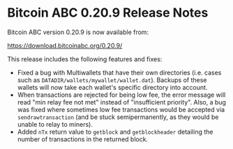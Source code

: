 # Bitcoin ABC 0.20.9 Release Notes

Bitcoin ABC version 0.20.9 is now available from:

  <https://download.bitcoinabc.org/0.20.9/>

This release includes the following features and fixes:
 - Fixed a bug with Multiwallets that have their own directories (i.e. cases
   such as `DATADIR/wallets/mywallet/wallet.dat`).  Backups of these wallets
   will now take each wallet's specific directory into account.
 - When transactions are rejected for being low fee, the error message will
   read "min relay fee not met" instead of "insufficient priority". Also,
   a bug was fixed where sometimes low fee transactions would be accepted via
   `sendrawtransaction` (and be stuck semipermanently, as they would be unable
   to relay to miners).
 - Added `nTx` return value to `getblock` and `getblockheader` detailing the
   number of transactions in the returned block.
